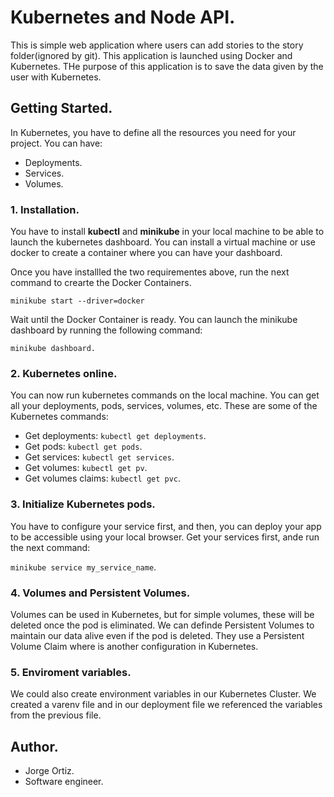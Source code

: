 # Kubernetes and Node API.

This is simple web application where users can add stories to the story folder(ignored by git).
This application is launched using Docker and Kubernetes.
THe purpose of this application is to save the data given by the user with Kubernetes.

## Getting Started.

In Kubernetes, you have to define all the resources you need for your project.
You can have:
  - Deployments.
  - Services.
  - Volumes.

### 1. Installation.

You have to install **kubectl** and **minikube** in your local machine to be able to launch the kubernetes dashboard. You can install a virtual machine or use docker to create a container where you can have your dashboard.

Once you have installled the two requirementes above, run the next command to crearte the Docker Containers.

```
minikube start --driver=docker
```

Wait until the Docker Container is ready. You can launch the minikube dashboard by running the following command:

```
minikube dashboard.
```

### 2. Kubernetes online.

You can now run kubernetes commands on the local machine. You can get all your deployments, pods, services, volumes, etc. These are some of the Kubernetes commands:

  - Get deployments: `kubectl get deployments`.
  - Get pods: `kubectl get pods`.
  - Get services: `kubectl get services`.
  - Get volumes: `kubectl get pv`.
  - Get volumes claims: `kubectl get pvc`.

### 3. Initialize Kubernetes pods.

You have to configure your service first, and then, you can deploy your app to be accessible using your local browser.
Get your services first, ande run the next command:

`minikube service my_service_name`.

### 4. Volumes and Persistent Volumes.

Volumes can be used in Kubernetes, but for simple volumes, these will be deleted once the pod is eliminated. We can definde Persistent Volumes to maintain our data alive even if the pod is deleted. They use a Persistent Volume Claim where is another configuration in Kubernetes.

### 5. Enviroment variables.

We could also create environment variables in our Kubernetes Cluster. We created a varenv file and in our deployment file we referenced the variables from the previous file.

## Author.

  - Jorge Ortiz.
  - Software engineer.
